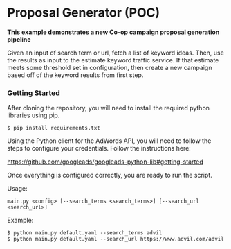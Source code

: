 # Proposal Generator (POC)

**This example demonstrates a new Co-op campaign proposal generation pipeline**

Given an input of search term or url, fetch a list of keyword ideas. Then, use the results as input to the estimate keyword traffic service. If that estimate meets some threshold set in configuration, then create a new campaign based off of the keyword results from first step.

### Getting Started

After cloning the repository, you will need to install the required python libraries using pip.

```
$ pip install requirements.txt
```

Using the Python client for the AdWords API, you will need to follow the steps to configure your credentials. Follow the instructions here:

https://github.com/googleads/googleads-python-lib#getting-started

Once everything is configured correctly, you are ready to run the script.

Usage:
```
main.py <config> [--search_terms <search_terms>] [--search_url <search_url>]
```

Example:
```
$ python main.py default.yaml --search_terms advil
$ python main.py default.yaml --search_url https://www.advil.com/advil
```
